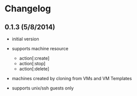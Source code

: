 # Changelog

## 0.1.3 (5/8/2014)

- initial version

- supports machine resource
  - action[:create]
  - action[:stop]
  - action[:delete]

- machines created by cloning from VMs and VM Templates

- supports unix/ssh guests only
